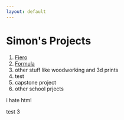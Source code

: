```yaml
---
layout: default
---
```

# Simon's Projects
<p>
	<ol>
		<li>
			<a href="Fiero.html">Fiero</a>
		</li>
		<li>
			<a href="Formula.html">Formula</a>
		</li>
		<li>other stuff like woodworking and 3d prints</li>
		<li>test</li><!-- used to see if site updated-->
		<li> capstone project </li>
		<li> other school prjects </li>
	</ol>
	i hate html
</p>
<p> test 3 </p> <!-- used to see if site updated-->